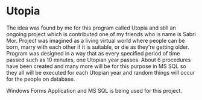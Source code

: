 # Utopia

The idea was found by me for this program called Utopia and still an ongoing project which is contributed one of my friends who is name is Sabri Mor.
Project was imagined as a living virtual world where people can be born, marry with each other if it is suitable, or die as they're getting older. Program was designed in a way that as every specified period of time passed such as 10 minutes, one Utopian year passes. About 6 procedures have been created and many more will be for this purpose in MS SQL so they all will be executed for each Utopian year and random things will occur for the people on database.

Windows Forms Application and MS SQL is being used for this project.
